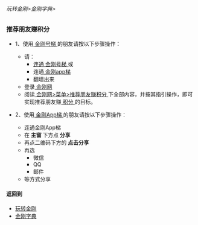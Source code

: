 ###### 玩转金刚>金刚字典>
### 推荐朋友赚积分

- 1、使用[ 金刚号梯 ](https://github.com/a2zitpro/web/blob/master/LadderFree/kkDictionary/KKLadderKKID.md)的朋友请按以下步骤操作：
  - 请：
    - [ 连通 ](https://a2zitpro.github.io/web/UsageOfKKID)[ 金刚号梯 ](https://github.com/a2zitpro/web/blob/master/LadderFree/kkDictionary/KKLadderKKID.md)或
    - 连通[ 金刚app梯 ](https://github.com/a2zitpro/web/blob/master/LadderFree/kkDictionary/KKLadderAPP.md)
    - 翻墙出来
  - 登录[ 金刚网 ](https://github.com/a2zitpro/web/blob/master/LadderFree/kkDictionary/KKSiteZh.md)
  - 阅读[ 金刚网>菜单>推荐朋友赚积分 ](https://www.atozitpro.net/zh/my-account/refer-friend/)下全部内容，并按其指引操作，即可实现推荐朋友赚[ 积分 ](https://github.com/a2zitpro/web/blob/master/LadderFree/kkDictionary/KKPoints.md)的目标。


- 2、使用[ 金刚App梯 ](https://github.com/a2zitpro/web/blob/master/LadderFree/kkDictionary/KKLadderAPP.md)的朋友请按以下步骤操作：
  - 连通金刚App梯
  - 在<Strong> 主窗 </Strong>下方点<Strong> 分享 </Strong>
  - 再点二维码下方的<Strong> 点击分享 </Strong>
  - 再选
    - 微信
    - QQ
    - 邮件
  - 等方式分享

#### 返回到
- [玩转金刚](https://github.com/a2zitpro/web/blob/master/LadderFree/A.md)
- [金刚字典](https://github.com/a2zitpro/web/blob/master/LadderFree/kkDictionary/KKDictionary.md)
